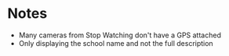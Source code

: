 # Notes 

- Many cameras from Stop Watching don't have a GPS attached
- Only displaying the school name and not the full description